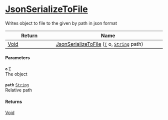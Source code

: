 # [JsonSerializeToFile](./SerializationHelper--JsonSerializeToFile.md)

Writes object to file to the given by path in json format

| Return<div><a href="#"><img width=225></a></div> | Name<div><a href="#"><img width=525></a></div> | 
| --- | --- | 
| [Void](https://docs.microsoft.com/en-us/dotnet/api/System.Void) | [JsonSerializeToFile](./SerializationHelper--JsonSerializeToFile.md) ([`T`](./SerializationHelper--JsonSerializeToFile.md) o, [`String`](https://docs.microsoft.com/en-us/dotnet/api/System.String) path) | 


#### Parameters
**`o`**  [`T`](./SerializationHelper--JsonSerializeToFile.md)<br>The object<br><br>**`path`**  [`String`](https://docs.microsoft.com/en-us/dotnet/api/System.String)<br>Relative path
#### Returns
[Void](https://docs.microsoft.com/en-us/dotnet/api/System.Void)<br>
